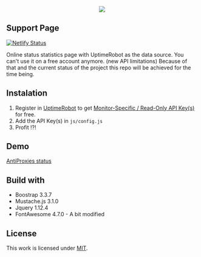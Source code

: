<p align="center">
  <img src="https://raw.githubusercontent.com/AntiProxies/Debut-Simple-changelog/master/images/logo-t.png">
</p>

<p align="center">
  <h2>Support Page</h2>
</p> 

[![Netlify Status](https://api.netlify.com/api/v1/badges/38e6b4a7-da86-4c22-8581-81e220d32a87/deploy-status)](https://app.netlify.com/sites/vibrant-goldberg-93e828/deploys)


Online status statistics page with UptimeRobot as the data source. You can't use it on a free account anymore. (new API limitations) Because of that and the current status of the project this repo will be achieved for the time being.


## Instalation

1. Register in [UptimeRobot](https://uptimerobot.com/) to get [Monitor-Specific / Read-Only API Key(s)](https://uptimerobot.com/dashboard.php#mySettings) for free.
2. Add the API Key(s) in `js/config.js`
3. Profit !?!

## Demo

[AntiProxies status](https://status.antiproxies.com)

## Build with

* Boostrap 3.3.7
* Mustache.js 3.1.0
* Jquery 1.12.4
* FontAwesome 4.7.0 - A bit modified

## License

This work is licensed under [MIT](LICENSE.md).
